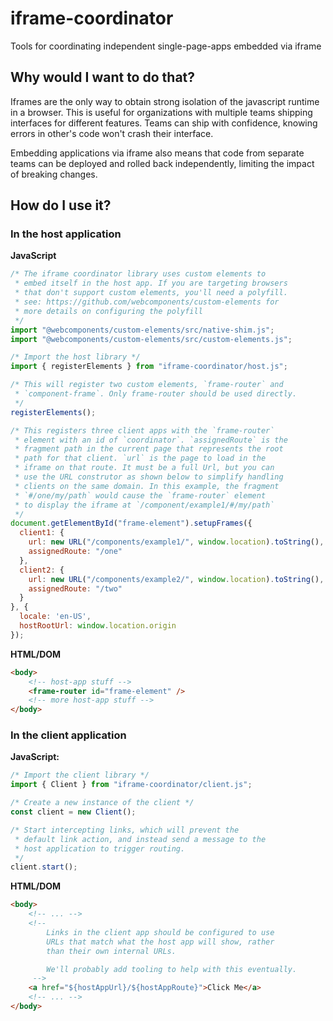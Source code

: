 # iframe-coordinator

Tools for coordinating independent single-page-apps embedded via iframe

## Why would I want to do that?

Iframes are the only way to obtain strong isolation of the javascript runtime in a browser. This is useful for organizations with multiple teams shipping interfaces for different features. Teams can ship with confidence, knowing errors in other's code won't crash their interface.

Embedding applications via iframe also means that code from separate teams can be deployed and rolled back independently, limiting the impact of breaking changes.

## How do I use it?

### In the host application

**JavaScript**

```js
/* The iframe coordinator library uses custom elements to
 * embed itself in the host app. If you are targeting browsers
 * that don't support custom elements, you'll need a polyfill.
 * see: https://github.com/webcomponents/custom-elements for
 * more details on configuring the polyfill
 */
import "@webcomponents/custom-elements/src/native-shim.js";
import "@webcomponents/custom-elements/src/custom-elements.js";

/* Import the host library */
import { registerElements } from "iframe-coordinator/host.js";

/* This will register two custom elements, `frame-router` and
 * `component-frame`. Only frame-router should be used directly.
 */
registerElements();

/* This registers three client apps with the `frame-router`
 * element with an id of `coordinator`. `assignedRoute` is the
 * fragment path in the current page that represents the root
 * path for that client. `url` is the page to load in the
 * iframe on that route. It must be a full Url, but you can 
 * use the URL construtor as shown below to simplify handling
 * clients on the same domain. In this example, the fragment
 * `#/one/my/path` would cause the `frame-router` element
 * to display the iframe at `/component/example1/#/my/path`
 */
document.getElementById("frame-element").setupFrames({
  client1: {
    url: new URL("/components/example1/", window.location).toString(),
    assignedRoute: "/one"
  },
  client2: {
    url: new URL("/components/example2/", window.location).toString(),
    assignedRoute: "/two"
  }
}, {
  locale: 'en-US',
  hostRootUrl: window.location.origin
});
```

**HTML/DOM**

```html
<body>
    <!-- host-app stuff -->
    <frame-router id="frame-element" />
    <!-- more host-app stuff -->
</body>
```

### In the client application

**JavaScript:**

```js
/* Import the client library */
import { Client } from "iframe-coordinator/client.js";

/* Create a new instance of the client */
const client = new Client();

/* Start intercepting links, which will prevent the
 * default link action, and instead send a message to the
 * host application to trigger routing.
 */
client.start();
```

**HTML/DOM**

```html
<body>
    <!-- ... -->
    <!--
        Links in the client app should be configured to use
        URLs that match what the host app will show, rather
        than their own internal URLs.

        We'll probably add tooling to help with this eventually.
     -->
    <a href="${hostAppUrl}/${hostAppRoute}">Click Me</a>
    <!-- ... -->
</body>
```
